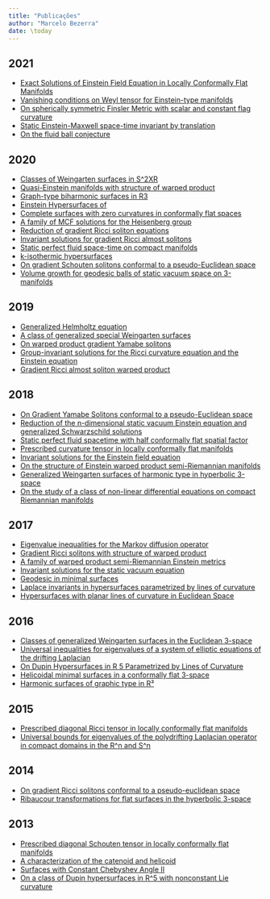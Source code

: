 ```yaml
---
title: "Publicações"
author: "Marcelo Bezerra"
date: \today
---
```


2021
----

- [Exact Solutions of Einstein Field Equation in Locally Conformally Flat Manifolds][2021_01]
- [Vanishing conditions on Weyl tensor for Einstein-type manifolds][2021_02]
- [On spherically symmetric Finsler Metric with scalar and constant flag curvature][2021_03]
- [Static Einstein-Maxwell space-time invariant by translation][2021_04]
- [On the fluid ball conjecture][2021_05]

2020
----

- [Classes of Weingarten surfaces in S\^2XR][2020_01]
- [Quasi-Einstein manifolds with structure of warped product][2020_02]
- [Graph-type biharmonic surfaces in R3][2020_03]
- [Einstein Hypersurfaces of][2020_04]
- [Complete surfaces with zero curvatures in conformally flat spaces][2020_05]
- [A family of MCF solutions for the Heisenberg group][2020_06]
- [Reduction of gradient Ricci soliton equations][2020_07]
- [Invariant solutions for gradient Ricci almost solitons][2020_08]
- [Static perfect fluid space-time on compact manifolds][2020_09]
- [k-isothermic hypersurfaces][2020_10]
- [On gradient Schouten solitons conformal to a pseudo-Euclidean space][2020_11]
- [Volume growth for geodesic balls of static vacuum space on 3-manifolds][2020_12]

2019
----

- [Generalized Helmholtz equation][2019_01]
- [A class of generalized special Weingarten surfaces][2019_02]
- [On warped product gradient Yamabe solitons][2019_04]
- [Group-invariant solutions for the Ricci curvature equation and the Einstein equation][2019_05]
- [Gradient Ricci almost soliton warped product][2019_06]

2018
----

- [On Gradient Yamabe Solitons conformal to a pseudo-Euclidean space][2018_01]
- [Reduction of the n-dimensional static vacuum Einstein equation and generalized Schwarzschild solutions][2018_02]
- [Static perfect fluid spacetime with half conformally flat spatial factor][2018_03]
- [Prescribed curvature tensor in locally conformally flat manifolds][2018_04]
- [Invariant solutions for the Einstein field equation][2018_05]
- [On the structure of Einstein warped product semi-Riemannian manifolds][2018_06]
- [Generalized Weingarten surfaces of harmonic type in hyperbolic 3-space][2018_07]
- [On the study of a class of non-linear differential equations on compact Riemannian manifolds][2018_08]

2017
----

- [Eigenvalue inequalities for the Markov diffusion operator][2017_01]
- [Gradient Ricci solitons with structure of warped product][2017_02]
- [A family of warped product semi-Riemannian Einstein metrics][2017_03]
- [Invariant solutions for the static vacuum equation][2017_03]
- [Geodesic in minimal surfaces][2017_04]
- [Laplace invariants in hypersurfaces parametrized by lines of curvature][2017_06]
- [Hypersurfaces with planar lines of curvature in Euclidean Space][2017_07]

2016
----

- [Classes of generalized Weingarten surfaces in the Euclidean 3-space][2016_01]
- [Universal inequalities for eigenvalues of a system of elliptic equations of the drifting Laplacian][2016_02]
- [On Dupin Hypersurfaces in R 5 Parametrized by Lines of Curvature][2016_03]
- [Helicoidal minimal surfaces in a conformally flat 3-space][2016_04]
- [Harmonic surfaces of graphic type in R³][2016_05]


2015
----

- [Prescribed diagonal Ricci tensor in locally conformally flat manifolds][2015_01]
- [Universal bounds for eigenvalues of the polydrifting Laplacian operator in compact domains in the R\^n and S\^n][2015_02]

2014
----

- [On gradient Ricci solitons conformal to a pseudo-euclidean space][2014_01]
- [Ribaucour transformations for flat surfaces in the hyperbolic 3-space][2014_02]

2013
----

- [Prescribed diagonal Schouten tensor in locally conformally flat manifolds][2013_01]
- [A characterization of the catenoid and helicoid][2013_02]
- [Surfaces with Constant Chebyshev Angle II][2013_03]
- [On a class of Dupin hypersurfaces in R\^5 with nonconstant Lie curvature][2013_04]


[2021_01]: https://link.springer.com/content/pdf/10.1007/s00025-021-01476-5.pdf
[2021_02]: https://msp.org/pjm/2021/314-1/p04.xhtml
[2021_03]: https://www.sciencedirect.com/science/article/abs/pii/S0926224521001121?via%3Dihub
[2021_04]: https://link.springer.com/article/10.1007%2Fs10714-021-02867-3
[2021_05]: https://link.springer.com/article/10.1007%2Fs10455-021-09786-1

[2020_01]: https://www.math.uh.edu/~hjm/Vol46-3.html
[2020_02]: https://www.sciencedirect.com/science/article/abs/pii/S092622452030067X?via%3Dihub
[2020_03]: https://revistas.unitru.edu.pe/index.php/SSMM/article/view/2959
[2020_04]: https://link.springer.com/article/10.1007/s00574-020-00216-7
[2020_05]: http://publi.math.unideb.hu/index.php?p=10
[2020_06]: https://doi.org/10.1016/j.difgeo.2020.101633
[2020_07]: https://doi.org/10.5186/aasfm.2020.4554
[2020_08]: https://link.springer.com/article/10.1007/s40863-019-00161-4
[2020_09]: https://iopscience.iop.org/article/10.1088/1361-6382/ab5402
[2020_10]: https://www.revistas.ufg.br/nexus/article/view/60657
[2020_11]: https://link.springer.com/article/10.1007%2Fs00229-019-01159-0
[2020_12]: https://link.springer.com/article/10.1007/s10231-019-00904-2

[2019_01]: https://dialnet.unirioja.es/servlet/articulo?codigo=7167047
[2019_02]: https://www.worldscientific.com/doi/10.1142/S0129167X19500757
[2019_04]: https://www.sciencedirect.com/science/article/abs/pii/S0022247X18310837
[2019_05]: https://doi.org/10.1016/j.jde.2018.08.026
[2019_06]: https:/doi.org/10.1016/j.geomphys.2019.05.003

[2018_01]: http://dx.doi.org/10.1016/j.geomphys.2017.07.020
[2018_02]: http://dx.doi.org/10.1016/j.jmaa.2018.09.042
[2018_03]: http://dx.doi.org/10.1007/s00229-018-1042-z
[2018_04]: https://doi.org/10.1016/j.geomphys.2017.09.014
[2018_05]: https://doi.org/10.1063/1.5016154
[2018_06]: https://doi.org/10.1093/integr/xyy016
[2018_07]: https://doi.org/10.1016/j.difgeo.2018.02.001
[2018_08]: http://publi.math.unideb.hu/searchb.php

[2017_01]: http://dx.doi.org/10.1007/s00605-017-1146-7
[2017_02]: http://dx.doi.org/10.1007/s00025-016-0583-2
[2017_03]: https://doi.org/10.1016/j.difgeo.2016.11.004
[2017_04]: https://link.springer.com/article/10.1134/S0001434617030129
[2017_05]: https://doi.org/10.1134/S0001434617030129
[2017_06]: http://dx.doi.org/10.17268/sel.mat.2017.01.04
[2017_07]: http://dx.doi.org/10.17268/sel.mat.2017.02.02

[2016_01]: https://doi.org/10.1515/advgeom-2015-0040
[2016_02]: https://doi.org/10.1007/s00605-015-0875-8
[2016_03]: https://doi.org/10.1007/s00025-016-0577-0
[2016_04]: https://doi.org/10.4134/BKMS.2016.53.2.531
[2016_05]: http://revistas.unitru.edu.pe/index.php/SSMM/article/view/1242

[2015_01]: https://doi.org/10.1016/j.jmaa.2014.07.058
[2015_02]: https://doi.org/10.1007/s10455-015-9450-8

[2014_01]: https://doi.org/10.1007/s11856-014-0014-6
[2014_02]: https://doi.org/10.1016/j.jmaa.2013.10.080


[2013_01]: https://doi.org/10.1007/s00022-013-0159-1
[2013_02]: https://doi.org/10.1142/S0129167X13500456
[2013_03]: https://doi.org/10.3836/tjm/1391177977
[2013_04]: https://doi.org/10.1007/s10711-013-9857-y
